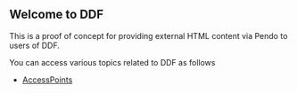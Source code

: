 ## Welcome to DDF

This is a proof of concept for providing external HTML content via Pendo to users of DDF.

You can access various topics related to DDF as follows
- [AccessPoints](/assets/AccessPoints.html)

